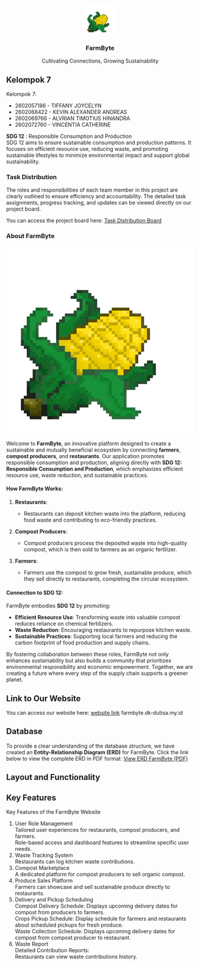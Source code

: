 
<!-- PROJECT LOGO -->
<br />
<div align="center">
  <a href="https://github.com/alvrian/project-web-prog">
    <img src="CORN-1.png.png" alt="Logo" width="80" height="80">
  </a>

  <h3 align="center">FarmByte</h3>

  <p align="center">
    Cultivating Connections, Growing Sustainability
  </p>
</div>




<!-- Kel7 -->
## Kelompok 7

Kelompok 7:
* 2602057186 - TIFFANY JOYCELYN
* 2602068422 - KEVIN ALEXANDER ANDREAS
* 2602069766 - ALVRIAN TIMOTIUS HINANDRA
* 2602072760 - VINCENTIA CATHERINE

**SDG 12** : Responsible Consumption and Production  
SDG 12 aims to ensure sustainable consumption and production patterns. It focuses on efficient resource use, reducing waste, and promoting sustainable lifestyles to minimize environmental impact and support global sustainability.


### Task Distribution

The roles and responsibilities of each team member in this project are clearly outlined to ensure efficiency and accountability. The detailed task assignments, progress tracking, and updates can be viewed directly on our project board.

You can access the project board here: [Task Distribution Board](https://webprog.atlassian.net/jira/software/projects/MBA/boards/1)


### About FarmByte
![Logo](CORN-1.png.png)

Welcome to **FarmByte**, an innovative platform designed to create a sustainable and mutually beneficial ecosystem by connecting **farmers**, **compost producers**, and **restaurants**. Our application promotes responsible consumption and production, aligning directly with **SDG 12: Responsible Consumption and Production**, which emphasizes efficient resource use, waste reduction, and sustainable practices.

#### How FarmByte Works:
1. **Restaurants**:
   - Restaurants can deposit kitchen waste into the platform, reducing food waste and contributing to eco-friendly practices.
   
2. **Compost Producers**:
   - Compost producers process the deposited waste into high-quality compost, which is then sold to farmers as an organic fertilizer.
   
3. **Farmers**:
   - Farmers use the compost to grow fresh, sustainable produce, which they sell directly to restaurants, completing the circular ecosystem.

#### Connection to SDG 12:
FarmByte embodies **SDG 12** by promoting:
- **Efficient Resource Use**: Transforming waste into valuable compost reduces reliance on chemical fertilizers.
- **Waste Reduction**: Encouraging restaurants to repurpose kitchen waste.
- **Sustainable Practices**: Supporting local farmers and reducing the carbon footprint of food production and supply chains.

By fostering collaboration between these roles, FarmByte not only enhances sustainability but also builds a community that prioritizes environmental responsibility and economic empowerment. Together, we are creating a future where every step of the supply chain supports a greener planet.



<!-- LINK KE WEB -->
## Link to Our Website
You can access our website here: [website link](farmbyte.dk-dutisa.my.id)
farmbyte.dk-dutisa.my.id

<!-- [Visit Our Website](linknya) -->

<!-- DATABASE -->
## Database
To provide a clear understanding of the database structure, we have created an **Entity-Relationship Diagram (ERD)** for FarmByte. Click the link below to view the complete ERD in PDF format:
[View ERD FarmByte (PDF)](erd_farmbyte.pdf)




<!-- LAYOUT AND FUNCTIONALITY -->
## Layout and Functionality




<!-- KEY FEATURES -->
## Key Features
Key Features of the FarmByte Website
1. User Role Management  
Tailored user experiences for restaurants, compost producers, and farmers.  
Role-based access and dashboard features to streamline specific user needs.  
2. Waste Tracking System  
Restaurants can log kitchen waste contributions.  
3. Compost Marketplace  
A dedicated platform for compost producers to sell organic compost.  
4. Produce Sales Platform  
Farmers can showcase and sell sustainable produce directly to restaurants.  
5. Delivery and Pickup Scheduling  
Compost Delivery Schedule: Displays upcoming delivery dates for compost from producers to farmers.  
Crops Pickup Schedule: Display schedule for farmers and restaurants about scheduled pickups for fresh produce.  
Waste Collection Schedule: Displays upcoming delivery dates for compost from compost producer to restaurant.  
6. Waste Report  
Detailed Contribution Reports:  
Restaurants can view waste contributions history.  



